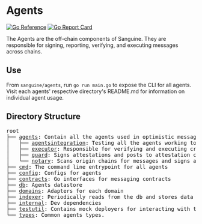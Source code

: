 # Agents

[![Go Reference](https://pkg.go.dev/badge/github.com/synapsecns/sanguine/agents.svg)](https://pkg.go.dev/github.com/synapsecns/sanguine/agents)
[![Go Report Card](https://goreportcard.com/badge/github.com/synapsecns/sanguine/agents)](https://goreportcard.com/report/github.com/synapsecns/sanguine/agents)

The Agents are the off-chain components of Sanguine. They are responsible for signing, reporting, verifying, and executing messages across chains.

## Use

From `sanguine/agents`, run `go run main.go` to expose the CLI for all agents. Visit each agents' respective directory's README.md for information on individual agent usage.

## Directory Structure

<pre>
root
├── <a href="./agents">agents</a>: Contain all the agents used in optimistic messaging
│   ├── <a href="./agents/agentsintegration">agentsintegration</a>: Testing all the agents working together
│   ├── <a href="./agents/executor">executor</a>: Responsible for verifying and executing cross-chain messages
│   ├── <a href="./agents/guard">guard</a>: Signs attestations and posts to attestation collector and destination
│   └── <a href="./agents/notary">notary</a>: Scans origin chains for messages and signs attestations then posts to AttestationCollector
├── <a href="./cmd">cmd</a>: The command line entrypoint for all agents
├── <a href="./config">config</a>: Configs for agents
├── <a href="./contracts">contracts</a>: Go interfaces for messaging contracts
├── <a href="./db">db</a>: Agents datastore
├── <a href="./domains">domains</a>: Adapters for each domain
├── <a href="./indexer">indexer</a>: Periodically reads from the db and stores data in the db
├── <a href="./internal">internal</a>: Dev dependencies
├── <a href="./testutil">testutil</a>: Contains mock deployers for interacting with the mock backend
└── <a href="./types">types</a>: Common agents types.
</pre>
